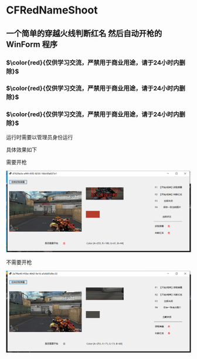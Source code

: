 # CFRedNameShoot

## 一个简单的穿越火线判断红名  然后自动开枪的WinForm 程序

###  $\color{red}{仅供学习交流，严禁用于商业用途，请于24小时内删除}$ 
###  $\color{red}{仅供学习交流，严禁用于商业用途，请于24小时内删除}$ 
###  $\color{red}{仅供学习交流，严禁用于商业用途，请于24小时内删除}$ 

运行时需要以管理员身份运行

具体效果如下

需要开枪

![image](Img/xuyaokaiqiang.png)

不需要开枪

![image](Img/buxuyaokaiqiang.png)

